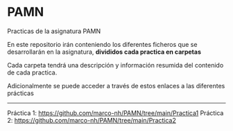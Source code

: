 # PAMN
Practicas de la asignatura PAMN


En este repositorio irán conteniendo los diferentes ficheros que se desarrollarán en la asignatura, **divididos cada practica en carpetas**

Cada carpeta tendrá una descripción y información resumida del contenido de cada practica.

Adicionalmente se puede acceder a través de estos enlaces a las diferentes prácticas

------------------------------
Práctica 1: https://github.com/marco-nh/PAMN/tree/main/Practica1
Práctica 2: https://github.com/marco-nh/PAMN/tree/main/Practica2

